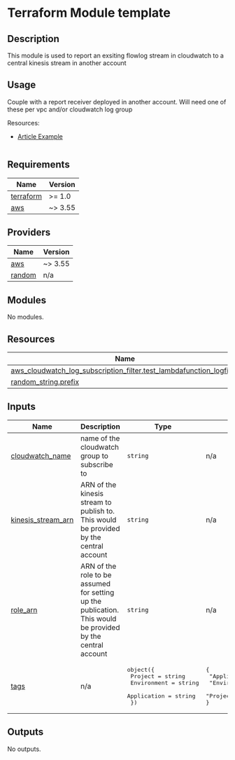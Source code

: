 <!-- BEGINNING OF PRE-COMMIT-TERRAFORM DOCS HOOK -->
# Terraform Module template

## Description

This module is used to report an exsiting flowlog stream in cloudwatch to a central kinesis stream in another account

## Usage

Couple with a report receiver deployed in another account. Will need one of these per vpc and/or cloudwatch log group

Resources:

* [Article Example](https://article.example.com)

```hcl
```

## Requirements

| Name | Version |
|------|---------|
| <a name="requirement_terraform"></a> [terraform](#requirement\_terraform) | >= 1.0 |
| <a name="requirement_aws"></a> [aws](#requirement\_aws) | ~> 3.55 |

## Providers

| Name | Version |
|------|---------|
| <a name="provider_aws"></a> [aws](#provider\_aws) | ~> 3.55 |
| <a name="provider_random"></a> [random](#provider\_random) | n/a |

## Modules

No modules.

## Resources

| Name | Type |
|------|------|
| [aws_cloudwatch_log_subscription_filter.test_lambdafunction_logfilter](https://registry.terraform.io/providers/hashicorp/aws/latest/docs/resources/cloudwatch_log_subscription_filter) | resource |
| [random_string.prefix](https://registry.terraform.io/providers/hashicorp/random/latest/docs/resources/string) | resource |

## Inputs

| Name | Description | Type | Default | Required |
|------|-------------|------|---------|:--------:|
| <a name="input_cloudwatch_name"></a> [cloudwatch\_name](#input\_cloudwatch\_name) | name of the cloudwatch group to subscribe to | `string` | n/a | yes |
| <a name="input_kinesis_stream_arn"></a> [kinesis\_stream\_arn](#input\_kinesis\_stream\_arn) | ARN of the kinesis stream to publish to. This would be provided by the central account | `string` | n/a | yes |
| <a name="input_role_arn"></a> [role\_arn](#input\_role\_arn) | ARN of the role to be assumed for setting up the publication. This would be provided by the central account | `string` | n/a | yes |
| <a name="input_tags"></a> [tags](#input\_tags) | n/a | <pre>object({<br>    Project     = string<br>    Environment = string<br>    Application = string<br>  })</pre> | <pre>{<br>  "Application": "infra",<br>  "Environment": "dev",<br>  "Project": "elmo"<br>}</pre> | no |

## Outputs

No outputs.
<!-- END OF PRE-COMMIT-TERRAFORM DOCS HOOK -->
